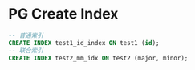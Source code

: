 # PG Create Index

```sql
-- 普通索引
CREATE INDEX test1_id_index ON test1 (id);
-- 联合索引
CREATE INDEX test2_mm_idx ON test2 (major, minor);
```

